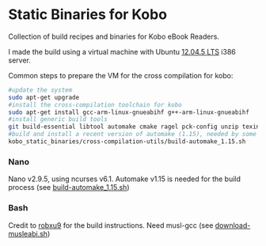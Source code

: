 # Static Binaries for Kobo
Collection of build recipes and binaries for Kobo eBook Readers.

I made the build using a virtual machine with Ubuntu [12.04.5 LTS](http://releases.ubuntu.com/12.04/ "12.04.5 LTS") i386 server.

Common steps to prepare the VM for the cross compilation for kobo:
```bash
#update the system
sudo apt-get upgrade
#install the cross-compilation toolchain for kobo
sudo apt-get install gcc-arm-linux-gnueabihf g++-arm-linux-gnueabihf
#install generic build tools
git build-essential libtool automake cmake ragel pck-config unzip texinfo
#build and install a recent version of automake (1.15), needed by some binanies
kobo_static_binaries/cross-compilation-utils/build-automake_1.15.sh
```
### Nano
Nano v2.9.5, using ncurses v6.1.
Automake v1.15 is needed for the build process (see [build-automake_1.15.sh](cross-compilation-utils/build-automake_1.15.sh "build-automake_1.15.sh"))
### Bash
Credit to [robxu9](https://github.com/robxu9/bash-static "robxu9") for the build instructions.
Need musl-gcc (see [download-musleabi.sh](cross-compilation-utils/download-musleabi.sh "download-musleabi.sh"))
